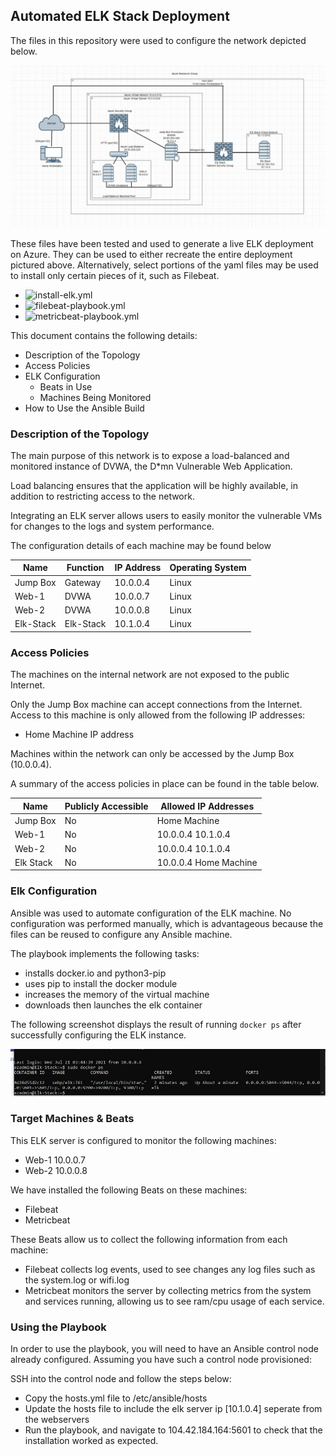 ## Automated ELK Stack Deployment

The files in this repository were used to configure the network depicted below.

![Network Diagram](Diagrams/Network_Diagram.png)

These files have been tested and used to generate a live ELK deployment on Azure. They can be used to either recreate the entire deployment pictured above. Alternatively, select portions of the yaml files may be used to install only certain pieces of it, such as Filebeat.

  - ![install-elk.yml](Ansible/install-elk.yml)
  - ![filebeat-playbook.yml](Ansible/filebeat-playbook.yml)
  - ![metricbeat-playbook.yml](Ansible/metricbeat-playbook.yml)

This document contains the following details:
- Description of the Topology
- Access Policies
- ELK Configuration
  - Beats in Use
  - Machines Being Monitored
- How to Use the Ansible Build


### Description of the Topology

The main purpose of this network is to expose a load-balanced and monitored instance of DVWA, the D*mn Vulnerable Web Application.

Load balancing ensures that the application will be highly available, in addition to restricting access to the network.

Integrating an ELK server allows users to easily monitor the vulnerable VMs for changes to the logs and system performance.

The configuration details of each machine may be found below

| Name     | Function | IP Address | Operating System |
|----------|----------|------------|------------------|
| Jump Box | Gateway  | 10.0.0.4   | Linux            |
| Web-1    | DVWA     | 10.0.0.7   | Linux            |
| Web-2    | DVWA     | 10.0.0.8   | Linux            |
| Elk-Stack| Elk-Stack| 10.1.0.4   | Linux            |

### Access Policies

The machines on the internal network are not exposed to the public Internet. 

Only the Jump Box machine can accept connections from the Internet. Access to this machine is only allowed from the following IP addresses:
- Home Machine IP address

Machines within the network can only be accessed by the Jump Box (10.0.0.4).

A summary of the access policies in place can be found in the table below.

| Name      | Publicly Accessible | Allowed IP Addresses    |
|-----------|---------------------|-------------------------|
| Jump Box  |          No         | Home Machine            |
| Web-1     |          No         | 10.0.0.4  10.1.0.4      |
| Web-2     |          No         | 10.0.0.4  10.1.0.4      |
| Elk Stack |          No         | 10.0.0.4  Home Machine  |

### Elk Configuration

Ansible was used to automate configuration of the ELK machine. No configuration was performed manually, which is advantageous because the files can be reused to configure any Ansible machine.

The playbook implements the following tasks:
- installs docker.io and python3-pip
- uses pip to install the docker module
- increases the memory of the virtual machine
- downloads then launches the elk container

The following screenshot displays the result of running `docker ps` after successfully configuring the ELK instance.

![docker ps output](Diagrams/docker_ps_output.png)

### Target Machines & Beats
This ELK server is configured to monitor the following machines:
- Web-1 10.0.0.7
- Web-2 10.0.0.8

We have installed the following Beats on these machines:
- Filebeat
- Metricbeat

These Beats allow us to collect the following information from each machine:
- Filebeat collects log events, used to see changes any log files such as the system.log or wifi.log
- Metricbeat monitors the server by collecting metrics from the system and services running, allowing us to see ram/cpu usage of each service.

### Using the Playbook
In order to use the playbook, you will need to have an Ansible control node already configured. Assuming you have such a control node provisioned: 

SSH into the control node and follow the steps below:
- Copy the hosts.yml file to /etc/ansible/hosts
- Update the hosts file to include the elk server ip [10.1.0.4] seperate from the webservers
- Run the playbook, and navigate to 104.42.184.164:5601 to check that the installation worked as expected.
